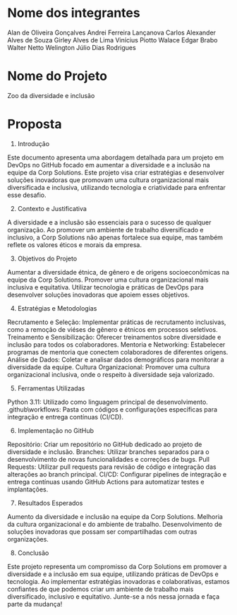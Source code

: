 # Nome dos integrantes
Alan de Oliveira Gonçalves
Andrei Ferreira Lançanova
Carlos Alexander Alves de Souza
Girley Alves de Lima
Vinícius Piotto
Walace Edgar Brabo
Walter Netto
Welington Júlio Dias Rodrigues

# Nome do Projeto
Zoo da diversidade e inclusão

# Proposta 

1. Introdução

Este documento apresenta uma abordagem detalhada para um projeto em DevOps no GitHub focado em aumentar a diversidade e a inclusão na equipe da Corp Solutions. Este projeto visa criar estratégias e desenvolver soluções inovadoras que promovam uma cultura organizacional mais diversificada e inclusiva, utilizando tecnologia e criatividade para enfrentar esse desafio.

2. Contexto e Justificativa

A diversidade e a inclusão são essenciais para o sucesso de qualquer organização. Ao promover um ambiente de trabalho diversificado e inclusivo, a Corp Solutions não apenas fortalece sua equipe, mas também reflete os valores éticos e morais da empresa.

3. Objetivos do Projeto

Aumentar a diversidade étnica, de gênero e de origens socioeconômicas na equipe da Corp Solutions.
Promover uma cultura organizacional mais inclusiva e equitativa.
Utilizar tecnologia e práticas de DevOps para desenvolver soluções inovadoras que apoiem esses objetivos.

4. Estratégias e Metodologias

Recrutamento e Seleção: Implementar práticas de recrutamento inclusivas, como a remoção de viéses de gênero e étnicos em processos seletivos.
Treinamento e Sensibilização: Oferecer treinamentos sobre diversidade e inclusão para todos os colaboradores.
Mentoria e Networking: Estabelecer programas de mentoria que conectem colaboradores de diferentes origens.
Análise de Dados: Coletar e analisar dados demográficos para monitorar a diversidade da equipe.
Cultura Organizacional: Promover uma cultura organizacional inclusiva, onde o respeito à diversidade seja valorizado.

5. Ferramentas Utilizadas

Python 3.11: Utilizado como linguagem principal de desenvolvimento.
.github\workflows: Pasta com códigos e configurações específicas para integração e entrega contínuas (CI/CD).

6. Implementação no GitHub

Repositório: Criar um repositório no GitHub dedicado ao projeto de diversidade e inclusão.
Branches: Utilizar branches separados para o desenvolvimento de novas funcionalidades e correções de bugs.
Pull Requests: Utilizar pull requests para revisão de código e integração das alterações ao branch principal.
CI/CD: Configurar pipelines de integração e entrega contínuas usando GitHub Actions para automatizar testes e implantações.

7. Resultados Esperados

Aumento da diversidade e inclusão na equipe da Corp Solutions.
Melhoria da cultura organizacional e do ambiente de trabalho.
Desenvolvimento de soluções inovadoras que possam ser compartilhadas com outras organizações.

8. Conclusão

Este projeto representa um compromisso da Corp Solutions em promover a diversidade e a inclusão em sua equipe, utilizando práticas de DevOps e tecnologia. Ao implementar estratégias inovadoras e colaborativas, estamos confiantes de que podemos criar um ambiente de trabalho mais diversificado, inclusivo e equitativo. Junte-se a nós nessa jornada e faça parte da mudança!
